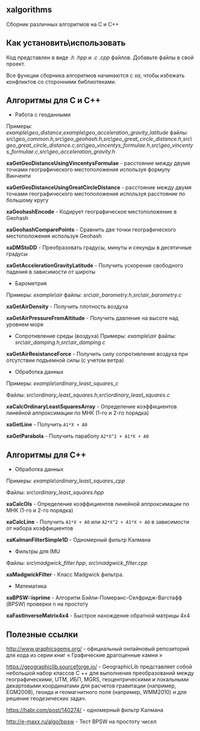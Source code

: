 ## xalgorithms
Сборник различных алгоритмов на C и C++

## Как установить\использовать
Код представлен в виде *.h .hpp* и *.c .cpp* файлов. Добавьте файлы в свой проект.

Все функции сборника алгоритмов начинаются с *xa*, чтобы избежать конфликтов со сторонними библиотеками.

## Алгоритмы для C и C++
+ Работа с геоданными

Примеры: *example\geo_distance*,*example\geo_acceleration_gravity_latitude*
файлы: *src\geo_common.h*,*src\geo_geohash.h*,*src\geo_great_circle_distance.h*,*src\geo_great_circle_distance.c*,*src\geo_vincentys_formulae.h*,*src\geo_vincentys_formulae.c*,*src\geo_acceleration_gravity.h*

**xaGetGeoDistanceUsingVincentysFormulae** - расстояние между двумя точками географического местоположения используя формулу Винченти

**xaGetGeoDistanceUsingGreatCircleDistance** - расстояние между двумя точками географического местоположения используя расстояние по большому кругу

**xaGeohashEncode** - Кодирует географическое местоположение в Geohash

**xaGeohashComparePoints** - Сравнить две точки географического местоположения используя Geohash

**xaDMStoDD** - Преобразовать градусы, минуты и секунды в десятичные градусы

**xaGetAccelerationGravityLatitude** - Получить ускорение свободного падения в зависимости от широты

+ Барометрия

Примеры: *example\air*
файлы: *src\air_barometry.h*,*src\air_barometry.c*

**xaGetAirDensity** - Получить плотность воздуха

**xaGetAirPressureFromAltitude** - Получить давление на высоте над уровнем моря

+ Сопротивление среды (воздуха)
Примеры: *example\air*
файлы: *src\air_damping.h*,*src\air_damping.c*

**xaGetAirResistanceForce** - Получить силу сопротивления воздуха при отсутствии подъемной силы (с учетом ветра)
 
+ Обработка данных

Примеры: *example\ordinary_least_squares_c*

Файлы: *src\ordinary_least_squares.h*,*src\ordinary_least_squares.c*

**xaCalcOrdinaryLeastSquaresArray** - Определение коэффициентов линейной аппроксимации по МНК (1-го и 2-го порядка)

**xaGetLine** - Получить ```A1*X + A0```

**xaGetParabola** - Получить параболу ```A2*X^2 + A1*X + A0```

## Алгоритмы для C++
+ Обработка данных

Примеры: *example\ordinary_least_squares_cpp*

Файлы: *src\ordinary_least_squares.hpp*

**xaCalcOls** - Определение коэффициентов линейной аппроксимации по МНК (1-го и 2-го порядка)

**xaCalcLine** - Получить ```A1*X + A0``` или ```A2*X^2 + A1*X + A0``` в зависимости от набора коэффициентов

**xaKalmanFilterSimple1D** - Одномерный фильтр Калмана

+ Фильтры для IMU

Файлы: *src\madgwick_filter.hpp*, *src\madgwick_filter.cpp*

**xaMadgwickFilter** - Класс Madgwick фильтра.

+ Математика

**xaBPSW::isprime** - Алгоритм Бэйли-Померанс-Селфридж-Вагстафф (BPSW) проверки n на простоту

**xaFastInverseMatrix4x4** - Быстрое нахождение обратной матрицы 4x4

## Полезные ссылки
http://www.graphicsgems.org/ - официальный онлайновый репозиторий для кода из серии книг « Графические драгоценные камни »

https://geographiclib.sourceforge.io/ - GeographicLib представляет собой небольшой набор классов C ++ для выполнения преобразований между географическими, UTM, ИБП, MGRS, геоцентрическими и локальными декартовыми координатами для расчетов гравитации (например, EGM2008), геоида и геомагнитного поля (например, WMM2010) и для решение геодезических задач.

https://habr.com/post/140274/ - одномерный фильтр Калмана

http://e-maxx.ru/algo/bpsw - Тест BPSW на простоту чисел
